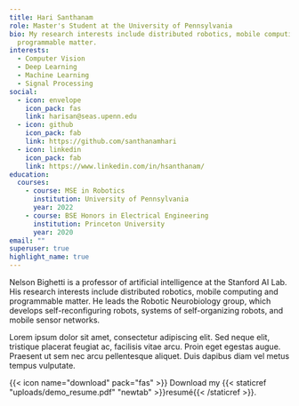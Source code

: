 ```yaml
---
title: Hari Santhanam
role: Master's Student at the University of Pennsylvania
bio: My research interests include distributed robotics, mobile computing and
  programmable matter.
interests:
  - Computer Vision
  - Deep Learning
  - Machine Learning
  - Signal Processing
social:
  - icon: envelope
    icon_pack: fas
    link: harisan@seas.upenn.edu
  - icon: github
    icon_pack: fab
    link: https://github.com/santhanamhari
  - icon: linkedin
    icon_pack: fab
    link: https://www.linkedin.com/in/hsanthanam/
education:
  courses:
    - course: MSE in Robotics
      institution: University of Pennsylvania
      year: 2022
    - course: BSE Honors in Electrical Engineering
      institution: Princeton University
      year: 2020
email: ""
superuser: true
highlight_name: true
---
```


Nelson Bighetti is a professor of artificial intelligence at the Stanford AI Lab. His research interests include distributed robotics, mobile computing and programmable matter. He leads the Robotic Neurobiology group, which develops self-reconfiguring robots, systems of self-organizing robots, and mobile sensor networks.

Lorem ipsum dolor sit amet, consectetur adipiscing elit. Sed neque elit, tristique placerat feugiat ac, facilisis vitae arcu. Proin eget egestas augue. Praesent ut sem nec arcu pellentesque aliquet. Duis dapibus diam vel metus tempus vulputate.

{{< icon name="download" pack="fas" >}} Download my {{< staticref "uploads/demo_resume.pdf" "newtab" >}}resumé{{< /staticref >}}.
